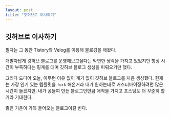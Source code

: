 ```yaml
---
layout: post
title: "깃허브로 이사하기"
---
```


## 깃허브로 이사하기

필자는 그 동안 Tistory와 Velog를 이용해 블로깅을 해왔다.

개발자답게 깃허브 블로그를 운영해보고싶다는 막연한 생각을 가지고 있었지만
항상 시간이 부족하다는 핑계를 대며 깃허브 블로그 생성을 미뤄오기만 했다.

그러다 드디어 오늘, 아무런 이유 없이 계기 없이 깃허브 블로그를 처음 생성했다.
현재는 가장 인기 있는 템플릿을 `fork` 해온거라 내가 원하는대로 커스터마이징하려면 많은 시간이 들겠지만,
내가 공들여 만든 블로그인만큼 애착을 가지고 포스팅도 더 꾸준히 할거라 기대한다.

좋은 기운이 가득 들어오는 블로그이길 빈다.
